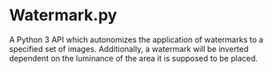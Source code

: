 # Watermark.py
A Python 3 API which autonomizes the application of watermarks to a specified set of images. Additionally, a watermark will be inverted dependent on the luminance of the area it is supposed to be placed.
